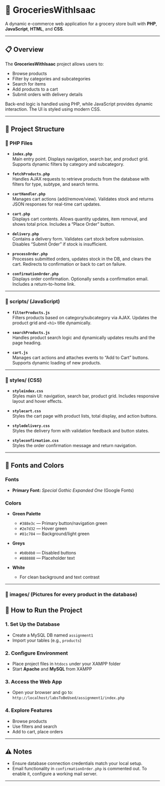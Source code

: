 # 🛒 GroceriesWithIsaac

A dynamic e-commerce web application for a grocery store built with **PHP**, **JavaScript**, **HTML**, and **CSS**.

---

## 📋 Overview

The **GroceriesWithIsaac** project allows users to:

- Browse products
- Filter by categories and subcategories
- Search for items
- Add products to a cart
- Submit orders with delivery details

Back-end logic is handled using PHP, while JavaScript provides dynamic interaction. The UI is styled using modern CSS.

---

## 📁 Project Structure

### 📂 PHP Files

- **`index.php`**  
  Main entry point. Displays navigation, search bar, and product grid. Supports dynamic filters by category and subcategory.

- **`fetchProducts.php`**  
  Handles AJAX requests to retrieve products from the database with filters for type, subtype, and search terms.

- **`cartHandler.php`**  
  Manages cart actions (add/remove/view). Validates stock and returns JSON responses for real-time cart updates.

- **`cart.php`**  
  Displays cart contents. Allows quantity updates, item removal, and shows total price. Includes a “Place Order” button.

- **`delivery.php`**  
  Contains a delivery form. Validates cart stock before submission. Disables “Submit Order” if stock is insufficient.

- **`processOrder.php`**  
  Processes submitted orders, updates stock in the DB, and clears the cart. Redirects to confirmation or back to cart on failure.

- **`confirmationOrder.php`**  
  Displays order confirmation. Optionally sends a confirmation email. Includes a return-to-home link.

---

### 📂 scripts/ (JavaScript)

- **`filterProducts.js`**  
  Filters products based on category/subcategory via AJAX. Updates the product grid and `<h1>` title dynamically.

- **`searchProducts.js`**  
  Handles product search logic and dynamically updates results and the page heading.

- **`cart.js`**  
  Manages cart actions and attaches events to “Add to Cart” buttons. Supports dynamic loading of new products.

---

### 📂 styles/ (CSS)

- **`styleindex.css`**  
  Styles main UI: navigation, search bar, product grid. Includes responsive layout and hover effects.

- **`stylecart.css`**  
  Styles the cart page with product lists, total display, and action buttons.

- **`styledelivery.css`**  
  Styles the delivery form with validation feedback and button states.

- **`styleconfirmation.css`**  
  Styles the order confirmation message and return navigation.

---

## 🎨 Fonts and Colors

### Fonts
- **Primary Font:** *Special Gothic Expanded One* (Google Fonts)

### Colors
- **Green Palette**  
  - `#388e3c` — Primary button/navigation green  
  - `#2e7d32` — Hover green  
  - `#81c784` — Background/light green

- **Greys**  
  - `#b0b0b0` — Disabled buttons  
  - `#888888` — Placeholder text

- **White**  
  - For clean background and text contrast

---

### 📂 images/ (Pictures for every product in the database)

## 🚀 How to Run the Project

### 1. Set Up the Database

- Create a MySQL DB named `assignment1`
- Import your tables (e.g., `products`)

### 2. Configure Environment

- Place project files in `htdocs` under your XAMPP folder
- Start **Apache** and **MySQL** from XAMPP

### 3. Access the Web App

- Open your browser and go to:  
  `http://localhost/labsToBeUsed/assignment1/index.php`

### 4. Explore Features

- Browse products
- Use filters and search
- Add to cart, place orders

---

## ⚠️ Notes

- Ensure database connection credentials match your local setup.
- Email functionality in `confirmationOrder.php` is commented out. To enable it, configure a working mail server.

---
